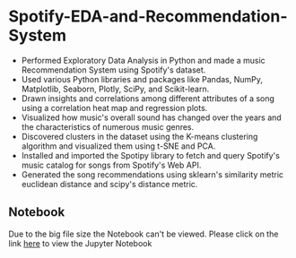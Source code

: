 # Spotify-EDA-and-Recommendation-System

- Performed Exploratory Data Analysis in Python and made a music Recommendation System using Spotify's dataset.
- Used various Python libraries and packages like Pandas, NumPy, Matplotlib, Seaborn, Plotly, SciPy, and Scikit-learn.
- Drawn insights and correlations among different attributes of a song using a correlation heat map and regression plots.
- Visualized how music's overall sound has changed over the years and the characteristics of numerous music genres.
- Discovered clusters in the dataset using the K-means clustering algorithm and visualized them using t-SNE and PCA.
- Installed and imported the Spotipy library to fetch and query Spotify's music catalog for songs from Spotify's Web API.
- Generated the song recommendations using sklearn's similarity metric euclidean distance and scipy's distance metric.

## Notebook
Due to the big file size the Notebook can't be viewed. Please click on the link [here](https://nbviewer.org/github/kshitiz311/Spotify-EDA-and-Recommendation-System/blob/main/Spotify%20EDA%20and%20Recommendation%20System.ipynb) to view the Jupyter Notebook

